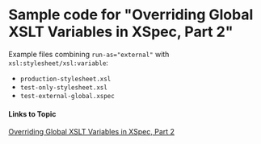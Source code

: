 # Sample code for "Overriding Global XSLT Variables in XSpec, Part 2"

Example files combining `run-as="external"` with `xsl:stylesheet/xsl:variable`:

- `production-stylesheet.xsl`
- `test-only-stylesheet.xsl`
- `test-external-global.xspec`

#### Links to Topic
[Overriding Global XSLT Variables in XSpec, Part 2](https://medium.com/@xspectacles/overriding-global-xslt-variables-in-xspec-part-2-31829081f982)

